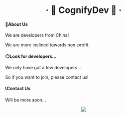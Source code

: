 <h1 align="center">· 🎈 CognifyDev 🎈 ·</h1>

#### 📢About Us

We are developers from China!

We are more inclined towards non-profit.

#### 😏Look for developers...

We only have got a few developers...

So if you want to join, please contact us!



#### 📞Contact Us

Will be more soon...

<p align="center">
    <a href="mailto:mkhjmy@qq.com" target="_blank"><img src="https://img.shields.io/badge/Email%20-%231DA1F2.svg?&style=for-the-badge&logo=gmail&logoColor=white&color=red"/></a>
</p>

